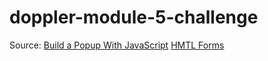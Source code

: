 # doppler-module-5-challenge

Source: [Build a Popup With JavaScript](https://www.youtube.com/watch?v=MBaw_6cPmAw)
        [HMTL Forms](https://www.w3schools.com/html/html_forms.asp)